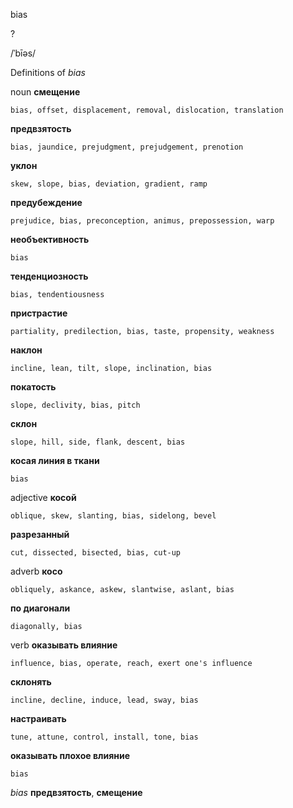 bias

?

/ˈbīəs/

Definitions of _bias_

noun
**смещение**

    bias, offset, displacement, removal, dislocation, translation
**предвзятость**

    bias, jaundice, prejudgment, prejudgement, prenotion
**уклон**

    skew, slope, bias, deviation, gradient, ramp
**предубеждение**

    prejudice, bias, preconception, animus, prepossession, warp
**необъективность**

    bias
**тенденциозность**

    bias, tendentiousness
**пристрастие**

    partiality, predilection, bias, taste, propensity, weakness
**наклон**

    incline, lean, tilt, slope, inclination, bias
**покатость**

    slope, declivity, bias, pitch
**склон**

    slope, hill, side, flank, descent, bias
**косая линия в ткани**

    bias

adjective
**косой**

    oblique, skew, slanting, bias, sidelong, bevel
**разрезанный**

    cut, dissected, bisected, bias, cut-up

adverb
**косо**

    obliquely, askance, askew, slantwise, aslant, bias
**по диагонали**

    diagonally, bias

verb
**оказывать влияние**

    influence, bias, operate, reach, exert one's influence
**склонять**

    incline, decline, induce, lead, sway, bias
**настраивать**

    tune, attune, control, install, tone, bias
**оказывать плохое влияние**

    bias

_bias_
**предвзятость**, **смещение**